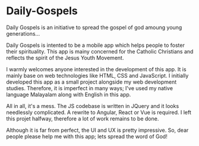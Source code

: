 # Daily-Gospels
Daily Gospels is an initiative to spread the gospel of god amoung young generations...

Daily Gospels is intented to be a mobile app which helps people to foster their spirituality.
This app is mainy concerned for the Catholic Christians and reflects the spirit of the Jesus Youth Movement.

I warmly welcomes anyone interested in the development of this app. It is mainly base on web technologies like HTML, CSS and JavaScript.
I initially developed this app as a small project alongside my web development studies. Therefore, it is imperfect in many ways; I've used my native language Malayalam along with English in this app.

All in all, it's a mess. The JS codebase is written in JQuery and it looks needlessly complicated. A rewrite to Angular, React or Vue is required.
I left this projet halfway, therefore a lot of work remains to be done.

Although it is far from perfect, the UI and UX is pretty impressive.
So, dear people please help me with this app; lets spread the word of God!
